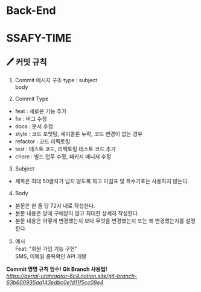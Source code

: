 # Back-End
# SSAFY-TIME

## 🖊 커밋 규칙
1. Commit 메시지 구조
type : subject  
body 

2. Commit Type

- feat : 새로운 기능 추가
- fix : 버그 수정
- docs : 문서 수정
- style : 코드 포맷팅, 세미콜론 누락, 코드 변경이 없는 경우
- refactor : 코드 리펙토링
- test : 테스트 코드, 리펙토링 테스트 코드 추가
- chore : 빌드 업무 수정, 패키지 매니저 수정

3. Subject

- 제목은 최대 50글자가 넘지 않도록 하고 마침표 및 특수기호는 사용하지 않는다.

4. Body

- 본문은 한 줄 당 72자 내로 작성한다.
- 본문 내용은 양에 구애받지 않고 최대한 상세히 작성한다.
- 본문 내용은 어떻게 변경했는지 보다 무엇을 변경했는지 또는 왜 변경했는지를 설명한다.

5. 예시  
Feat: "회원 가입 기능 구현"  
SMS, 이메일 중복확인 API 개발

**Commit 명명 규칙 엄수!**
**Git Branch 사용법!**  
*https://aerial-utahraptor-6c4.notion.site/git-branch-63b600935aa143edbc0e1d11f5cc09e4*
